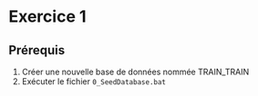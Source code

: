 # Exercice 1

## Prérequis

1. Créer une nouvelle base de données nommée TRAIN_TRAIN
2. Exécuter le fichier `0_SeedDatabase.bat`

